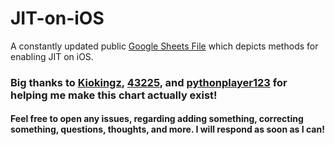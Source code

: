 # JIT-on-iOS
A constantly updated public [Google Sheets File](https://docs.google.com/spreadsheets/d/17P1FD7huCMAMKnM6Je3vyxt9cEDbX7iS-1GjLbykSRs/edit?gid=62226392#gid=62226392) which depicts methods for enabling JIT on iOS.

### Big thanks to [Kiokingz](https://github.com/Kiokingz), [43225](https://github.com/43225), and [pythonplayer123](https://github.com/junepark678) for helping me make this chart actually exist!

#### Feel free to open any issues, regarding adding something, correcting something, questions, thoughts, and more. I will respond as soon as I can!
